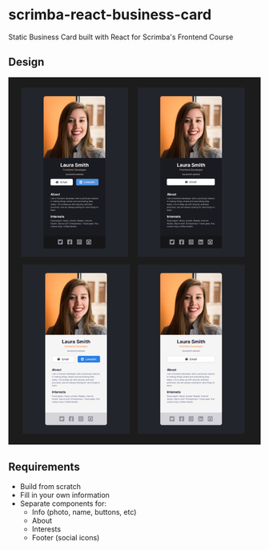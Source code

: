 # scrimba-react-business-card
Static Business Card built with React for Scrimba's Frontend Course

## Design
![Digital business card design, with light and dark theme](design.png)

## Requirements
- Build from scratch
- Fill in your own information
- Separate components for:
    - Info (photo, name, buttons, etc)
    - About
    - Interests
    - Footer (social icons)